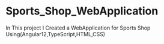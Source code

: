 # Sports_Shop_WebApplication
In This project I Created a WebApplication for Sports Shop Using(Angular12,TypeScript,HTML,CSS) 
